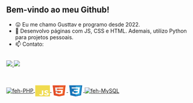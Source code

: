## Bem-vindo ao meu Github!
 <div>
 
 
- 😛 Eu me chamo Gusttav e programo desde 2022.
- 💭 Desenvolvo páginas com JS, CSS e HTML. Ademais, utilizo Python para projetos pessoais.
- 📫 Contato: 

 
 ##
 
  <a href="https://github.com/gutaogr">
  <img height="100em" src="https://github-readme-stats.vercel.app/api/top-langs/?username=gutaogr&layout=compact&langs_count=7&theme=dark"/>
  <img height="100em" src="https://github-readme-stats.vercel.app/api?username=gutaogr&show_icons=true&theme=dark&include_all_commits=true&count_private=true"/>
 
##

  <div style="display: inline_block"><br>
  <img align="center" left="30" alt="feh-PHP" height="30" width="40" src="https://cdn.jsdelivr.net/gh/devicons/devicon/icons/python/python-original.svg" />
  <img align="center" alt="feh-Js" height="30" width="40" src="https://raw.githubusercontent.com/devicons/devicon/master/icons/javascript/javascript-plain.svg">
  <img align="center" alt="feh-HTML" height="30" width="40" src="https://raw.githubusercontent.com/devicons/devicon/master/icons/html5/html5-original.svg">
  <img align="center" alt="feh-CSS" height="30" width="40" src="https://raw.githubusercontent.com/devicons/devicon/master/icons/css3/css3-original.svg">
  <img align="center" left="30" alt="feh-MySQL" height="30" width="40" src="https://cdn.jsdelivr.net/gh/devicons/devicon/icons/mysql/mysql-original-wordmark.svg" />
</div>
